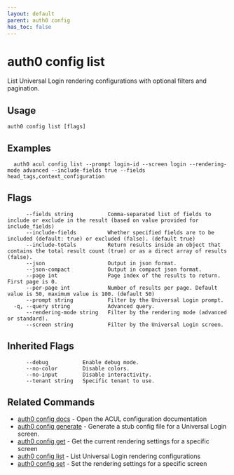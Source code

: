 ```yaml
---
layout: default
parent: auth0 config
has_toc: false
---
```

# auth0 config list

List Universal Login rendering configurations with optional filters and pagination.

## Usage
```
auth0 config list [flags]
```

## Examples

```
  auth0 acul config list --prompt login-id --screen login --rendering-mode advanced --include-fields true --fields head_tags,context_configuration
```


## Flags

```
      --fields string           Comma-separated list of fields to include or exclude in the result (based on value provided for include_fields) 
      --include-fields          Whether specified fields are to be included (default: true) or excluded (false). (default true)
      --include-totals          Return results inside an object that contains the total result count (true) or as a direct array of results (false).
      --json                    Output in json format.
      --json-compact            Output in compact json format.
      --page int                Page index of the results to return. First page is 0.
      --per-page int            Number of results per page. Default value is 50, maximum value is 100. (default 50)
      --prompt string           Filter by the Universal Login prompt.
  -q, --query string            Advanced query.
      --rendering-mode string   Filter by the rendering mode (advanced or standard).
      --screen string           Filter by the Universal Login screen.
```


## Inherited Flags

```
      --debug           Enable debug mode.
      --no-color        Disable colors.
      --no-input        Disable interactivity.
      --tenant string   Specific tenant to use.
```


## Related Commands

- [auth0 config docs](auth0_config_docs.md) - Open the ACUL configuration documentation
- [auth0 config generate](auth0_config_generate.md) - Generate a stub config file for a Universal Login screen.
- [auth0 config get](auth0_config_get.md) - Get the current rendering settings for a specific screen
- [auth0 config list](auth0_config_list.md) - List Universal Login rendering configurations
- [auth0 config set](auth0_config_set.md) - Set the rendering settings for a specific screen


